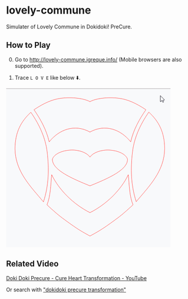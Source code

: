 # lovely-commune

Simulater of Lovely Commune in Dokidoki! PreCure.

## How to Play

0. Go to http://lovely-commune.igreque.info/ (Mobile browsers are also supported).

0. Trace `L O V E` like below :arrow_down:.

![](/how2play.gif)

## Related Video

[Doki Doki Precure - Cure Heart Transformation - YouTube](https://www.youtube.com/watch?v=D-zcCk8kxkY)

Or search with ["dokidoki precure transformation"](https://www.youtube.com/results?search_query=dokidoki+precure+transformation)
